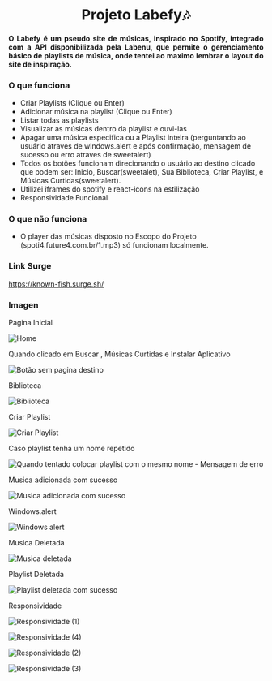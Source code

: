 <h1 align="center">Projeto Labefy🎶</h1>

<h4 align="justify">O Labefy é um pseudo site de músicas, inspirado no Spotify, integrado com a API disponibilizada pela Labenu, que permite o gerenciamento básico de playlists de música, onde tentei ao maximo lembrar o layout do site de inspiração. </h4>

### O que funciona
- Criar Playlists (Clique ou Enter)
- Adicionar música na playlist (Clique ou Enter)
- Listar todas as playlists
- Visualizar as músicas dentro da playlist e ouvi-las
- Apagar uma música especifica ou a Playlist inteira (perguntando ao usuário atraves de windows.alert e após confirmação, mensagem de sucesso ou erro atraves de sweetalert) 
- Todos os botões funcionam direcionando o usuário ao destino clicado que podem ser: Inicio, Buscar(sweetalet), Sua Biblioteca, Criar Playlist, e Músicas Curtidas(sweetalert).
- Utilizei iframes do spotify e react-icons na estilização
- Responsividade Funcional

### O que não funciona
-  O player das músicas disposto no Escopo do Projeto (spoti4.future4.com.br/1.mp3) só funcionam localmente.

### Link Surge 
https://known-fish.surge.sh/

### Imagen
Pagina Inicial

![Home](https://user-images.githubusercontent.com/104591781/175831192-20ed236a-d9d2-45e3-be9b-8f755a055b72.png)

Quando clicado em Buscar , Músicas Curtidas e Instalar Aplicativo

![Botão sem pagina destino](https://user-images.githubusercontent.com/104591781/175831225-9de9fe91-e29c-4fce-acb6-78f212b482ca.png)

Biblioteca

![Biblioteca](https://user-images.githubusercontent.com/104591781/175831206-78a924fc-884b-44ca-870c-8899874b6ae8.png)

Criar Playlist

![Criar Playlist](https://user-images.githubusercontent.com/104591781/175831330-851806e1-d7ba-4fc0-9e2f-16a360bfd956.png)

Caso playlist tenha um nome repetido

![Quando tentado colocar playlist com o mesmo nome - Mensagem de erro](https://user-images.githubusercontent.com/104591781/175831377-e41f4203-bf77-4376-b954-d5d6bb1b1043.png)

Musica adicionada com sucesso

![Musica adicionada com sucesso](https://user-images.githubusercontent.com/104591781/175831486-914530fb-1f60-4ac2-af16-a2e164321c14.png)

Windows.alert

![Windows alert](https://user-images.githubusercontent.com/104591781/175831422-09677528-4928-472e-ba7d-1c2c7d533584.png)

Musica Deletada

![Musica deletada](https://user-images.githubusercontent.com/104591781/175831397-93c4df14-9934-4ced-b023-b010872964f0.png)

Playlist Deletada

![Playlist deletada com sucesso](https://user-images.githubusercontent.com/104591781/175831413-c3742b27-7a55-421f-90b9-97f8bba5b389.png)

Responsividade

![Responsividade (1)](https://user-images.githubusercontent.com/104591781/175831841-85777130-06c6-4952-a5c4-570903c8092f.png)

![Responsividade (4)](https://user-images.githubusercontent.com/104591781/175831857-4a092c5c-18e7-4d97-ab93-9e04292d3bcc.png)

![Responsividade (2)](https://user-images.githubusercontent.com/104591781/175831864-e42dac89-7b49-49ae-a241-aa271af1554a.png)

![Responsividade (3)](https://user-images.githubusercontent.com/104591781/175831848-1615a44a-e09c-44b2-94e5-1a19f831f89c.png)
